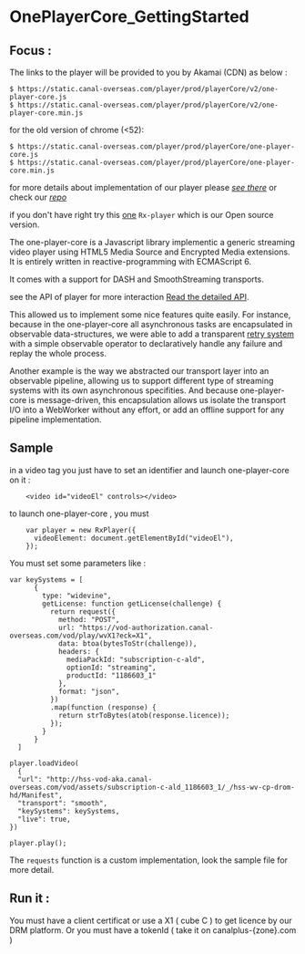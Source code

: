 # OnePlayerCore_GettingStarted

## Focus : 

The links to the player will be provided to you by Akamai (CDN) as below :

    $ https://static.canal-overseas.com/player/prod/playerCore/v2/one-player-core.js
    $ https://static.canal-overseas.com/player/prod/playerCore/v2/one-player-core.min.js


for the old version of chrome (<52):
  
    $ https://static.canal-overseas.com/player/prod/playerCore/one-player-core.js
    $ https://static.canal-overseas.com/player/prod/playerCore/one-player-core.min.js

for more details about implementation of our player please *[see there](https://github.com/canalplus/one-player-core/blob/master/README.md)*
or check our *[repo](https://github.com/canalplus/one-player-core/blob/)*


if you don't have right try this [one](https://github.com/canalplus/rx-player) `Rx-player` which is our Open source version.

The one-player-core is a Javascript library implementic a generic streaming video player using HTML5 Media Source and Encrypted Media extensions. It is entirely written in reactive-programming with ECMAScript 6.

It comes with a support for DASH and SmoothStreaming transports.

see the API of player for more interaction [Read the detailed API](//github.com/canalplus/one-player-core/blob/master/API.md).

This allowed us to implement some nice features quite easily. For instance, because in the one-player-core all asynchronous tasks are encapsulated in observable data-structures, we were able to add a transparent [retry system](https://github.com/canalplus/canal-js-utils/blob/master/rx-ext.js#L73-L100) with a simple observable operator to declaratively handle any failure and replay the whole process.

Another example is the way we abstracted our transport layer into an observable pipeline, allowing us to support different type of streaming systems with its own asynchronous specifities. And because one-player-core is message-driven, this encapsulation allows us isolate the transport I/O into a WebWorker without any effort, or add an offline support for any pipeline implementation.
    
  
## Sample

in a video tag you just have to set an identifier and launch one-player-core on it :

        <video id="videoEl" controls></video>

to launch one-player-core , you must 

        var player = new RxPlayer({
          videoElement: document.getElementById("videoEl"),
        });

You must set some parameters like : 

```
var keySystems = [
      {
        type: "widevine",
        getLicense: function getLicense(challenge) {
          return request({
            method: "POST",
            url: "https://vod-authorization.canal-overseas.com/vod/play/wvX1?eck=X1",
            data: btoa(bytesToStr(challenge)),
            headers: {
              mediaPackId: "subscription-c-ald",
              optionId: "streaming",
              productId: "1186603_1"
            },
            format: "json",
          })
          .map(function (response) {
            return strToBytes(atob(response.licence));
          });
        }
      }
  ]

player.loadVideo(
  {
  "url": "http://hss-vod-aka.canal-overseas.com/vod/assets/subscription-c-ald_1186603_1/_/hss-wv-cp-drom-hd/Manifest",
  "transport": "smooth",
  "keySystems": keySystems,
  "live": true,
})

player.play();

```

The `requests` function is a custom implementation, look the sample file for more detail.

 
## Run it : 
 You must have a client certificat or use a X1 ( cube C ) to get licence by our DRM platform.
Or you must have a tokenId ( take it on canalplus-{zone}.com )

 
